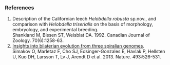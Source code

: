 ### References

1.  Description of the Californian leech *Helobdella robusta* sp.nov.,
    and comparison with *Helobdella triserialis* on the basis of
    morphology, embryology, and experimental breeding.\
    Shankland M, Bissen ST, Weisblat DA. 1992. Canadian Journal of
    Zoology. 70(6):1258-63.
2.  [Insights into bilaterian evolution from three spiralian
    genomes](http://europepmc.org/abstract/MED/23254933).\
    Simakov O, Marletaz F, Cho SJ, Edsinger-Gonzales E, Havlak P,
    Hellsten U, Kuo DH, Larsson T, Lv J, Arendt D et al. 2013. Nature.
    493:526-531.
